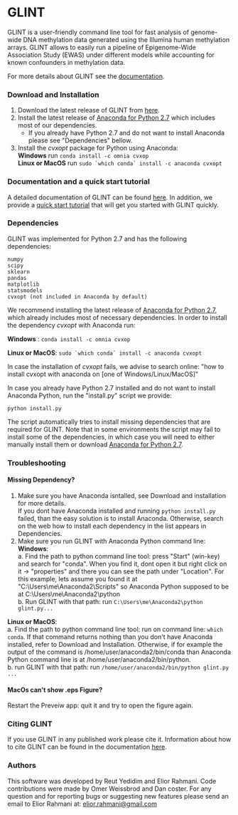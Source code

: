 # GLINT

GLINT is a user-friendly command line tool for fast analysis of genome-wide DNA methylation data generated using the Illumina human methylation arrays. GLINT allows to easily run a pipeline of Epigenome-Wide Association Study (EWAS) under different models while accounting for known confounders in methylation data.

For more details about GLINT see the <a href="http://glint-epigenetics.readthedocs.io/" target="_blank">documentation</a>.

### Download and Installation

1. Download the latest release of GLINT from <a href="https://github.com/cozygene/glint/releases" target="_blank">here</a>.
2. Install the latest release of <a href="https://www.continuum.io/downloads" target="_blank">Anaconda for Python 2.7</a> which includes most of our dependencies.  
    - If you already have Python 2.7 and do not want to install Anaconda please see "Dependencies" bellow.
3. Install the *cvxopt* package for Python using Anaconda:   
    **Windows** run ```conda install -c omnia cvxop```  
    **Linux or MacOS** run ```sudo `which conda` install -c anaconda cvxopt```   
    
### Documentation and a quick start tutorial
A detailed documentation of GLINT can be found <a href="http://glint-epigenetics.readthedocs.io/" target="_blank">here</a>. In addition, we provide a <a href="http://glint-epigenetics.readthedocs.io/en/latest/tutorial.html" target="_blank">quick start tutorial</a> that will get you started with GLINT quickly.

 
### Dependencies

GLINT was implemented for Python 2.7 and has the following dependencies:

    numpy
    scipy
    sklearn
    pandas
    matplotlib
    statsmodels
    cvxopt (not included in Anaconda by default)
    

We recommend installing the latest release of <a href="https://www.continuum.io/downloads" target="_blank">Anaconda for Python 2.7</a>, which already includes most of necessary dependencies. 
In order to install the dependency *cvxopt* with Anaconda run:

**Windows** : ```conda install -c omnia cvxop```

**Linux or MacOS**: ```sudo `which conda` install -c anaconda cvxopt```

In case the installation of *cvxopt* fails, we advise to search online: "how to install cvxopt with anaconda on [one of Windows/Linux/MacOS]"
 
In case you already have Python 2.7 installed and do not want to install Anaconda Python, run the "install.py" script we provide:
```
python install.py
```
The script automatically tries to install missing dependencies that are required for GLINT. Note that in some environments the script may fail to install some of the dependencies, in which case you will need to either manually install them or download <a href="https://www.continuum.io/downloads" target="_blank">Anaconda for Python 2.7</a>.

### Troubleshooting

#### Missing Dependency?
1. Make sure you have Anaconda isntalled, see Download and installation for more details.  
  If you dont have Anaconda installed and running ```python install.py``` failed, than the easy solution is to install Anaconda. Otherwise, search on the web how to install each dependency in the list appears in Dependencies.
2. Make sure you run GLINT with Anaconda Python command line:  
  **Windows**:  
    a. Find the path to python command line tool: press "Start" (win-key) and search for "conda". When you find it, dont open it but right click on it -> "properties" and there you can see the path under "Location".
   For this example, lets assume you found it at "C:\Users\me\Anaconda2\Scripts" so Anaconda Python supposed to be at C:\Users\me\Anaconda2\python  
    b. Run GLINT with that path: run ```C:\Users\me\Anaconda2\python glint.py...```  
  
  **Linux or MacOS**:  
    a. Find the path to python command line tool: run on command line: ```which conda```. If that command returns nothing than you don't have Anaconda installed, refer to Download and Installation. Otherwise, if for example the output of the command is /home/user/anaconda2/bin/conda than Anaconda Python command line is at /home/user/anaconda2/bin/python.  
    b. run GLINT with that path: run ```/home/user/anaconda2/bin/python glint.py ...```  
 
#### MacOs can't show .eps Figure?
Restart the Preveiw app: quit it and try to open the figure again.

### Citing GLINT
If you use GLINT in any published work please cite it. Information about how to cite GLINT can be found in the documentation <a href="howtocite.html" target="_blank">here</a>.

### Authors

This software was developed by Reut Yedidim and Elior Rahmani. Code contributions were made by Omer Weissbrod and Dan coster. For any question and for reporting bugs or suggesting new features please send an email to Elior Rahmani at: elior.rahmani@gmail.com

